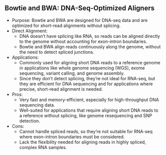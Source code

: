 ## Bowtie and BWA: DNA-Seq-Optimized Aligners
- Purpose: Bowtie and BWA are designed for DNA-seq data and are optimized for short-read alignments without splicing.
- Direct Alignment:
  - DNA doesn’t have splicing like RNA, so reads can be aligned directly to the genome without accounting for exon-intron boundaries.
  - Bowtie and BWA align reads continuously along the genome, without the need to detect spliced junctions.
- Applications:
  - Commonly used for aligning short DNA reads to a reference genome in applications like whole genome sequencing (WGS), exome sequencing, variant calling, and genome assembly.
  - Since they don’t detect splicing, they’re not ideal for RNA-seq, but they are efficient for DNA sequencing and for applications where precise, short-read alignment is needed.
- Pros:
  - Very fast and memory-efficient, especially for high-throughput DNA sequencing data.
  - Well-suited for applications that require aligning short DNA reads to a reference without splicing, like genome resequencing and SNP detection.
- Cons:
  - Cannot handle spliced reads, so they’re not suitable for RNA-seq where exon-intron boundaries must be considered.
  - Lack the flexibility needed for aligning reads in highly spliced, complex RNA samples.


